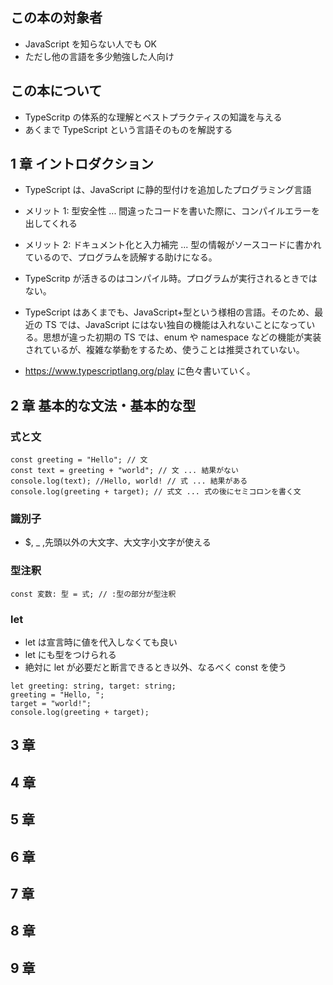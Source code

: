 ## この本の対象者

- JavaScript を知らない人でも OK
- ただし他の言語を多少勉強した人向け

## この本について

- TypeScritp の体系的な理解とベストプラクティスの知識を与える
- あくまで TypeScript という言語そのものを解説する

## 1 章 イントロダクション

- TypeScript は、JavaScript に静的型付けを追加したプログラミング言語
- メリット 1: 型安全性 ... 間違ったコードを書いた際に、コンパイルエラーを出してくれる
- メリット 2: ドキュメント化と入力補完 ... 型の情報がソースコードに書かれているので、プログラムを読解する助けになる。
- TypeScritp が活きるのはコンパイル時。プログラムが実行されるときではない。

- TypeScript はあくまでも、JavaScript+型という様相の言語。そのため、最近の TS では、JavaScript にはない独自の機能は入れないことになっている。思想が違った初期の TS では、enum や namespace などの機能が実装されているが、複雑な挙動をするため、使うことは推奨されていない。

- https://www.typescriptlang.org/play に色々書いていく。

## 2 章 基本的な文法・基本的な型

### 式と文

```
const greeting = "Hello"; // 文
const text = greeting + "world"; // 文 ... 結果がない
console.log(text); //Hello, world! // 式 ... 結果がある
console.log(greeting + target); // 式文 ... 式の後にセミコロンを書く文
```

### 識別子

- \$, \_ ,先頭以外の大文字、大文字小文字が使える

### 型注釈

```
const 変数: 型 = 式; // :型の部分が型注釈
```

### let

- let は宣言時に値を代入しなくても良い
- let にも型をつけられる
- 絶対に let が必要だと断言できるとき以外、なるべく const を使う

```
let greeting: string, target: string;
greeting = "Hello, ";
target = "world!";
console.log(greeting + target);
```

## 3 章

## 4 章

## 5 章

## 6 章

## 7 章

## 8 章

## 9 章

```

```
